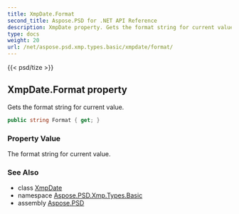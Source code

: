 ```yaml
---
title: XmpDate.Format
second_title: Aspose.PSD for .NET API Reference
description: XmpDate property. Gets the format string for current value
type: docs
weight: 20
url: /net/aspose.psd.xmp.types.basic/xmpdate/format/
---
```

{{< psd/tize >}}
## XmpDate.Format property

Gets the format string for current value.

```csharp
public string Format { get; }
```

### Property Value

The format string for current value.

### See Also

* class [XmpDate](../)
* namespace [Aspose.PSD.Xmp.Types.Basic](../../../aspose.psd.xmp.types.basic/)
* assembly [Aspose.PSD](../../../)


